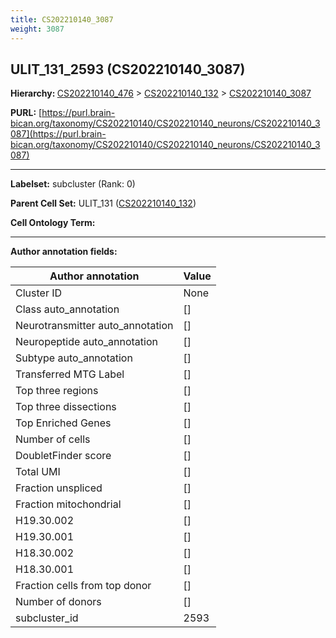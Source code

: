 ```yaml
---
title: CS202210140_3087
weight: 3087
---
```

## ULIT_131_2593 (CS202210140_3087)
<b>Hierarchy: </b>
[CS202210140_476](../CS202210140_476) >
[CS202210140_132](../CS202210140_132) >
[CS202210140_3087](../CS202210140_3087)

**PURL:** [https://purl.brain-bican.org/taxonomy/CS202210140/CS202210140_neurons/CS202210140_3087](https://purl.brain-bican.org/taxonomy/CS202210140/CS202210140_neurons/CS202210140_3087)

---


**Labelset:** subcluster (Rank: 0)

**Parent Cell Set:** ULIT_131 ([CS202210140_132](../CS202210140_132))



**Cell Ontology Term:** 

[MARKER GENES.]: #


---

[TRANSFERRED ANNOTATIONS.]: #


[AUTHOR ANNOTATION FIELDS.]: #


**Author annotation fields:**

| Author annotation | Value |
|-------------------|-------|
|Cluster ID|None|
|Class auto_annotation|[]|
|Neurotransmitter auto_annotation|[]|
|Neuropeptide auto_annotation|[]|
|Subtype auto_annotation|[]|
|Transferred MTG Label|[]|
|Top three regions|[]|
|Top three dissections|[]|
|Top Enriched Genes|[]|
|Number of cells|[]|
|DoubletFinder score|[]|
|Total UMI|[]|
|Fraction unspliced|[]|
|Fraction mitochondrial|[]|
|H19.30.002|[]|
|H19.30.001|[]|
|H18.30.002|[]|
|H18.30.001|[]|
|Fraction cells from top donor|[]|
|Number of donors|[]|
|subcluster_id|2593|
